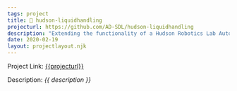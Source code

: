 ```yaml
---
tags: project
title: 🌊 hudson-liquidhandling
projecturl: https://github.com/AD-SDL/hudson-liquidhandling
description: "Extending the functionality of a Hudson Robotics Lab Automation Solution with a python wrapper, machine learning, and HPC."
date: 2020-02-19
layout: projectlayout.njk
---
```


Project Link: [{{projecturl}}]({{projecturl}})

Description: _{{ description }}_
